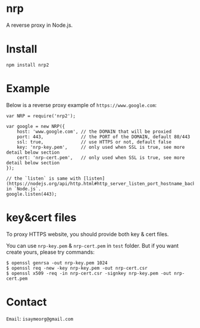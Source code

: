 nrp
===
A reverse proxy in Node.js.

Install
=======
```
npm install nrp2
```

Example
=======
Below is a reverse proxy example of `https://www.google.com`:
```
var NRP = require('nrp2');

var google = new NRP({
    host: 'www.google.com', // the DOMAIN that will be proxied
    port: 443,              // the PORT of the DOMAIN, default 80/443
    ssl: true,              // use HTTPS or not, default false
    key: 'nrp-key.pem',     // only used when SSL is true, see more detail below section
    cert: 'nrp-cert.pem',   // only used when SSL is true, see more detail below section
});

// the `listen` is same with [listen](https://nodejs.org/api/http.html#http_server_listen_port_hostname_backlog_callback) in `Node.js`.
google.listen(443);
```

key&cert files
==============
To proxy HTTPS website, you should provide both key & cert files.

You can use `nrp-key.pem` & `nrp-cert.pem` in `test` folder. But if you want create yours, please try commands:
```
$ openssl genrsa -out nrp-key.pem 1024
$ openssl req -new -key nrp-key.pem -out nrp-cert.csr
$ openssl x509 -req -in nrp-cert.csr -signkey nrp-key.pem -out nrp-cert.pem
```

Contact
=======
`Email`: `isaymeorg@gmail.com`
